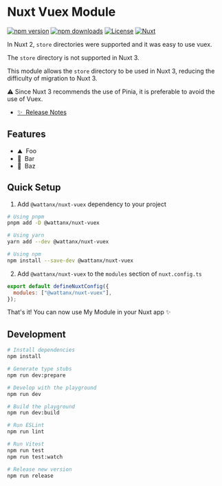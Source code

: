 <!--
Get your module up and running quickly.

Find and replace all on all files (CMD+SHIFT+F):
- Name: My Module
- Package name: my-module
- Description: My new Nuxt module
-->

# Nuxt Vuex Module

[![npm version][npm-version-src]][npm-version-href]
[![npm downloads][npm-downloads-src]][npm-downloads-href]
[![License][license-src]][license-href]
[![Nuxt][nuxt-src]][nuxt-href]

In Nuxt 2, `store` directories were supported and it was easy to use vuex.

The `store` directory is not supported in Nuxt 3.

This module allows the `store` directory to be used in Nuxt 3, reducing the difficulty of migration to Nuxt 3.

:warning: Since Nuxt 3 recommends the use of Pinia, it is preferable to avoid the use of Vuex.

- [✨ &nbsp;Release Notes](/CHANGELOG.md)
  <!-- - [🏀 Online playground](https://stackblitz.com/github/your-org/my-module?file=playground%2Fapp.vue) -->
  <!-- - [📖 &nbsp;Documentation](https://example.com) -->

## Features

<!-- Highlight some of the features your module provide here -->

- ⛰ &nbsp;Foo
- 🚠 &nbsp;Bar
- 🌲 &nbsp;Baz

## Quick Setup

1. Add `@wattanx/nuxt-vuex` dependency to your project

```bash
# Using pnpm
pnpm add -D @wattanx/nuxt-vuex

# Using yarn
yarn add --dev @wattanx/nuxt-vuex

# Using npm
npm install --save-dev @wattanx/nuxt-vuex
```

2. Add `@wattanx/nuxt-vuex` to the `modules` section of `nuxt.config.ts`

```js
export default defineNuxtConfig({
  modules: ["@wattanx/nuxt-vuex"],
});
```

That's it! You can now use My Module in your Nuxt app ✨

## Development

```bash
# Install dependencies
npm install

# Generate type stubs
npm run dev:prepare

# Develop with the playground
npm run dev

# Build the playground
npm run dev:build

# Run ESLint
npm run lint

# Run Vitest
npm run test
npm run test:watch

# Release new version
npm run release
```

<!-- Badges -->

[npm-version-src]: https://img.shields.io/npm/v/@wattanx/nuxt-vuex/latest.svg?style=flat&colorA=18181B&colorB=28CF8D
[npm-version-href]: https://npmjs.com/package/@wattanx/nuxt-vuex
[npm-downloads-src]: https://img.shields.io/npm/dm/@wattanx/nuxt-vuex.svg?style=flat&colorA=18181B&colorB=28CF8D
[npm-downloads-href]: https://npmjs.com/package/@wattanx/nuxt-vuex
[license-src]: https://img.shields.io/npm/l/my-module.svg?style=flat&colorA=18181B&colorB=28CF8D
[license-href]: https://npmjs.com/package/@wattanx/nuxt-vuex
[nuxt-src]: https://img.shields.io/badge/Nuxt-18181B?logo=nuxt.js
[nuxt-href]: https://nuxt.com
